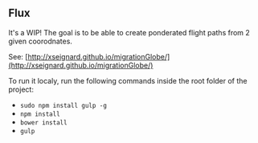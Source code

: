 ## Flux

It's a WIP! The goal is to be able to create ponderated flight paths from 2 given coorodnates.

See: [http://xseignard.github.io/migrationGlobe/](http://xseignard.github.io/migrationGlobe/)

To run it localy, run the following commands inside the root folder of the project: 

- `sudo npm install gulp -g`
- `npm install`
- `bower install`
- `gulp`